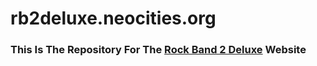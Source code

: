 # rb2deluxe.neocities.org

### This Is The Repository For The [Rock Band 2 Deluxe](https://github.com/hmxmilohax/rock-band-2-deluke) Website
